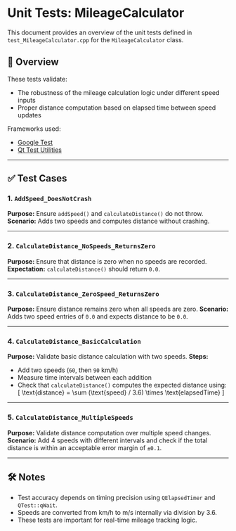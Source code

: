 # Unit Tests: MileageCalculator

This document provides an overview of the unit tests defined in `test_MileageCalculator.cpp` for the `MileageCalculator` class.

## 🧪 Overview

These tests validate:
- The robustness of the mileage calculation logic under different speed inputs
- Proper distance computation based on elapsed time between speed updates

Frameworks used:
- [Google Test](https://github.com/google/googletest)
- [Qt Test Utilities](https://doc.qt.io/qt-6/qtest.html)

---

## ✅ Test Cases

### 1. `AddSpeed_DoesNotCrash`
**Purpose:** Ensure `addSpeed()` and `calculateDistance()` do not throw.
**Scenario:** Adds two speeds and computes distance without crashing.

---

### 2. `CalculateDistance_NoSpeeds_ReturnsZero`
**Purpose:** Ensure that distance is zero when no speeds are recorded.
**Expectation:** `calculateDistance()` should return `0.0`.

---

### 3. `CalculateDistance_ZeroSpeed_ReturnsZero`
**Purpose:** Ensure distance remains zero when all speeds are zero.
**Scenario:** Adds two speed entries of `0.0` and expects distance to be `0.0`.

---

### 4. `CalculateDistance_BasicCalculation`
**Purpose:** Validate basic distance calculation with two speeds.
**Steps:**
- Add two speeds (`60`, then `90` km/h)
- Measure time intervals between each addition
- Check that `calculateDistance()` computes the expected distance using:
  \[
  \text{distance} = \sum (\text{speed} / 3.6) \times \text{elapsedTime}
  \]

---

### 5. `CalculateDistance_MultipleSpeeds`
**Purpose:** Validate distance computation over multiple speed changes.
**Scenario:** Add 4 speeds with different intervals and check if the total distance is within an acceptable error margin of `±0.1`.

---

## 🛠 Notes

- Test accuracy depends on timing precision using `QElapsedTimer` and `QTest::qWait`.
- Speeds are converted from km/h to m/s internally via division by 3.6.
- These tests are important for real-time mileage tracking logic.
